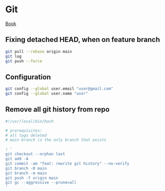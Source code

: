# Git

[Book](https://git-scm.com/book/en/v2)

## Fixing detached HEAD, when on feature branch
```BASH
git pull --rebase origin main
git log
git push --force
```

## Configuration
```BASH
git config --global user.email "user@gmail.com"
git config --global user.name "user"
```

## Remove all git history from repo
```BASH
#!/usr/local/bin/bash

# prerequisites:
# all tags deleted
# main branch is the only branch that exists

: '
git checkout --orphan last
git add -A
git commit -am "feat: rewrite git history" --no-verify
git branch -D main
git branch -m main
git push -f origin main
git gc --aggressive --prune=all
'
```
